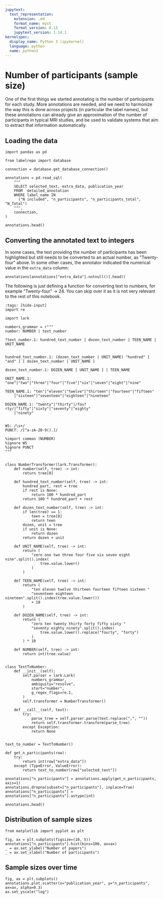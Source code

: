 ```yaml
---
jupytext:
  text_representation:
    extension: .md
    format_name: myst
    format_version: 0.13
    jupytext_version: 1.14.1
kernelspec:
  display_name: Python 3 (ipykernel)
  language: python
  name: python3
---
```


# Number of participants (sample size)

One of the first things we started annotating is the number of participants for each study.
More annotations are needed, and we need to harmonize the way this is done across projects (in particular the label names), but these annotations can already give an approximation of the number of participants in typical MRI studies, and be used to validate systems that aim to extract that information automatically.

## Loading the data


```{code-cell}
import pandas as pd

from labelrepo import database

connection = database.get_database_connection()

annotations = pd.read_sql(
    """
    SELECT selected_text, extra_data, publication_year
    FROM  detailed_annotation
    WHERE label_name IN
      ("N included", "n_participants", "n_participants_total", "N_Total")
    """,
    connection,
)

annotations.head()
```

## Converting the annotated text to integers

In some cases, the text providing the number of participants has been highlighted but still needs to be converted to an actual number, as "Twenty-four" above.
In some other cases, the annotator indicated the numerical value in the `extra_data` column:

```{code-cell}
annotations[annotations["extra_data"].notnull()].head()
```

The following is just defining a function for converting text to numbers,
for example "Twenty-four" → 24. You can skip over it as it is not very
relevant to the rest of this notebook.

```{code-cell}
:tags: [hide-input]
import re

import lark

numbers_grammar = r"""
number: NUMBER | text_number

?text_number.1: hundred_text_number | dozen_text_number | TEEN_NAME | UNIT_NAME


hundred_text_number.1: (dozen_text_number | UNIT_NAME) "hundred" [ "and" ] [ dozen_text_number | UNIT_NAME ]

dozen_text_number.1: DOZEN_NAME [ UNIT_NAME ] | TEEN_NAME

UNIT_NAME.1: "one"|"two"|"three"|"four"|"five"|"six"|"seven"|"eight"|"nine"

TEEN_NAME.1: "ten"|"eleven"|"twelve"|"thirteen"|"fourteen"|"fifteen"
    |"sixteen"|"seventeen"|"eighteen"|"nineteen"

DOZEN_NAME.1: "twenty"|"thirty"|/fou?rty/|"fifty"|"sixty"|"seventy"|"eighty"
    |"ninety"


WS: /\s+/
PUNCT: /[^a-zA-Z0-9().]/

%import common (NUMBER)
%ignore WS
%ignore PUNCT
"""


class NumberTransformer(lark.Transformer):
    def number(self, tree) -> int:
        return tree[0]

    def hundred_text_number(self, tree) -> int:
        hundred_part, rest = tree
        if rest is None:
            return 100 * hundred_part
        return 100 * hundred_part + rest

    def dozen_text_number(self, tree) -> int:
        if len(tree) == 1:
            teen = tree[0]
            return teen
        dozen, unit = tree
        if unit is None:
            return dozen
        return dozen + unit

    def UNIT_NAME(self, tree) -> int:
        return (
            "zero one two three four five six seven eight nine".split().index(
                tree.value.lower()
            )
        )

    def TEEN_NAME(self, tree) -> int:
        return (
            "ten eleven twelve thirteen fourteen fifteen sixteen "
            "seventeen eighteen nineteen".split().index(tree.value.lower())
            + 10
        )

    def DOZEN_NAME(self, tree) -> int:
        return (
            "zero ten twenty thirty forty fifty sixty "
            "seventy eighty ninety".split().index(
                tree.value.lower().replace("fourty", "forty")
            )
        ) * 10

    def NUMBER(self, tree) -> int:
        return int(tree.value)


class TextToNumber:
    def __init__(self):
        self.parser = lark.Lark(
            numbers_grammar,
            ambiguity="resolve",
            start="number",
            g_regex_flags=re.I,
        )
        self.transformer = NumberTransformer()

    def __call__(self, text):
        try:
            parse_tree = self.parser.parse(text.replace(",", ""))
            return self.transformer.transform(parse_tree)
        except Exception:
            return None


text_to_number = TextToNumber()
```


```{code-cell}
def get_n_participants(row):
    try:
        return int(row["extra_data"])
    except (TypeError, ValueError):
        return text_to_number(row["selected_text"])

annotations["n_participants"] = annotations.apply(get_n_participants, axis=1)
annotations.dropna(subset=["n_participants"], inplace=True)
annotations["n_participants"] = annotations["n_participants"].astype(int)

annotations.head()
```

## Distribution of sample sizes

```{code-cell}
from matplotlib import pyplot as plt

fig, ax = plt.subplots(figsize=(10, 5))
annotations["n_participants"].hist(bins=100, ax=ax)
_ = ax.set_ylabel("Number of papers")
_ = ax.set_xlabel("Number of participants")
```

## Sample sizes over time

```{code-cell}
fig, ax = plt.subplots()
annotations.plot.scatter(x="publication_year", y="n_participants", ax=ax, alpha=0.3)
ax.set_yscale("log")
```
